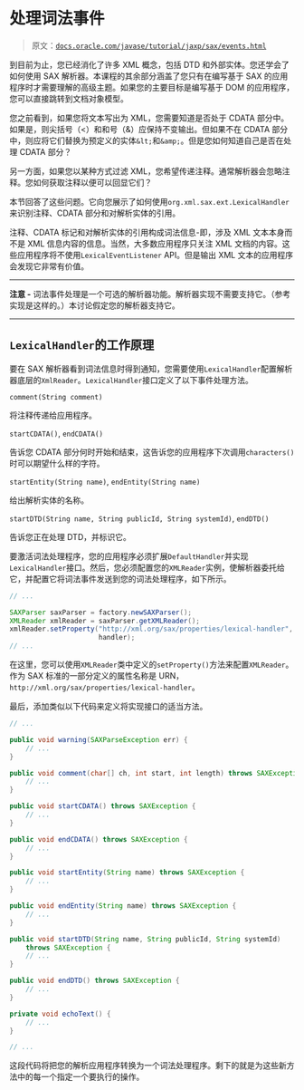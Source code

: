 # 处理词法事件

> 原文：[`docs.oracle.com/javase/tutorial/jaxp/sax/events.html`](https://docs.oracle.com/javase/tutorial/jaxp/sax/events.html)

到目前为止，您已经消化了许多 XML 概念，包括 DTD 和外部实体。您还学会了如何使用 SAX 解析器。本课程的其余部分涵盖了您只有在编写基于 SAX 的应用程序时才需要理解的高级主题。如果您的主要目标是编写基于 DOM 的应用程序，您可以直接跳转到文档对象模型。

您之前看到，如果您将文本写出为 XML，您需要知道是否处于 CDATA 部分中。如果是，则尖括号（<）和和号（&）应保持不变输出。但如果不在 CDATA 部分中，则应将它们替换为预定义的实体`&lt;`和`&amp;`。但是您如何知道自己是否在处理 CDATA 部分？

另一方面，如果您以某种方式过滤 XML，您希望传递注释。通常解析器会忽略注释。您如何获取注释以便可以回显它们？

本节回答了这些问题。它向您展示了如何使用`org.xml.sax.ext.LexicalHandler`来识别注释、CDATA 部分和对解析实体的引用。

注释、CDATA 标记和对解析实体的引用构成词法信息-即，涉及 XML 文本本身而不是 XML 信息内容的信息。当然，大多数应用程序只关注 XML 文档的内容。这些应用程序将不使用`LexicalEventListener` API。但是输出 XML 文本的应用程序会发现它非常有价值。

* * *

**注意 -** 词法事件处理是一个可选的解析器功能。解析器实现不需要支持它。（参考实现是这样的。）本讨论假定您的解析器支持它。

* * *

## `LexicalHandler`的工作原理

要在 SAX 解析器看到词法信息时得到通知，您需要使用`LexicalHandler`配置解析器底层的`XmlReader`。`LexicalHandler`接口定义了以下事件处理方法。

`comment(String comment)`

将注释传递给应用程序。

`startCDATA()`, `endCDATA()`

告诉您 CDATA 部分何时开始和结束，这告诉您的应用程序下次调用`characters()`时可以期望什么样的字符。

`startEntity(String name)`, `endEntity(String name)`

给出解析实体的名称。

`startDTD(String name, String publicId, String systemId)`, `endDTD()`

告诉您正在处理 DTD，并标识它。

要激活词法处理程序，您的应用程序必须扩展`DefaultHandler`并实现`LexicalHandler`接口。然后，您必须配置您的`XMLReader`实例，使解析器委托给它，并配置它将词法事件发送到您的词法处理程序，如下所示。

```java
// ...

SAXParser saxParser = factory.newSAXParser();
XMLReader xmlReader = saxParser.getXMLReader();
xmlReader.setProperty("http://xml.org/sax/properties/lexical-handler",
                      handler); 
// ...

```

在这里，您可以使用`XMLReader`类中定义的`setProperty()`方法来配置`XMLReader`。作为 SAX 标准的一部分定义的属性名称是 URN，`http://xml.org/sax/properties/lexical-handler`。

最后，添加类似以下代码来定义将实现接口的适当方法。

```java
// ...

public void warning(SAXParseException err) {
    // ...
}

public void comment(char[] ch, int start, int length) throws SAXException {
    // ...   
}

public void startCDATA() throws SAXException {
    // ...
}

public void endCDATA() throws SAXException {
    // ...
}

public void startEntity(String name) throws SAXException {
    // ...
}

public void endEntity(String name) throws SAXException {
    // ...
}

public void startDTD(String name, String publicId, String systemId)
    throws SAXException {
    // ...
}

public void endDTD() throws SAXException {
    // ...
}

private void echoText() {
    // ...
}

// ...

```

这段代码将把您的解析应用程序转换为一个词法处理程序。剩下的就是为这些新方法中的每一个指定一个要执行的操作。
